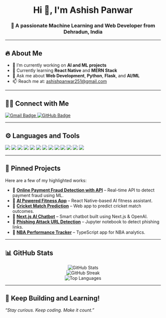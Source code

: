 <h1 align="center">Hi 👋, I'm Ashish Panwar</h1>
<h3 align="center">🚀 A passionate Machine Learning and Web Developer from Dehradun, India</h3>

---

## 🔥 About Me

- 🔭 I’m currently working on **AI and ML projects**
- 🌱 Currently learning **React Native** and **MERN Stack**
- 💬 Ask me about **Web Development**, **Python**, **Flask**, and **AI/ML**
- 📫 Reach me at: [ashishpanwar251@gmail.com](mailto:ashishpanwar251@gmail.com)

---

## 🧑‍💻 Connect with Me

<p align="left">
  <a href="mailto:ashish05panwar@gmail.com">
    <img src="https://img.shields.io/badge/Gmail-D14836?style=for-the-badge&logo=gmail&logoColor=white" alt="Gmail Badge"/>
  </a>
  <a href="https://github.com/ashishpanwar19">
    <img src="https://img.shields.io/badge/GitHub-100000?style=for-the-badge&logo=github&logoColor=white" alt="GitHub Badge"/>
  </a>
</p>

---

## ⚙️ Languages and Tools

<p align="left">
  <img src="https://img.shields.io/badge/Python-3776AB?style=for-the-badge&logo=python&logoColor=white"/>
  <img src="https://img.shields.io/badge/JavaScript-F7DF1E?style=for-the-badge&logo=javascript&logoColor=black"/>
  <img src="https://img.shields.io/badge/HTML5-E34F26?style=for-the-badge&logo=html5&logoColor=white"/>
  <img src="https://img.shields.io/badge/CSS3-1572B6?style=for-the-badge&logo=css3&logoColor=white"/>
  <img src="https://img.shields.io/badge/MySQL-005C84?style=for-the-badge&logo=mysql&logoColor=white"/>
  <img src="https://img.shields.io/badge/React-20232A?style=for-the-badge&logo=react&logoColor=61DAFB"/>
  <img src="https://img.shields.io/badge/Node.js-339933?style=for-the-badge&logo=nodedotjs&logoColor=white"/>
  <img src="https://img.shields.io/badge/MongoDB-4EA94B?style=for-the-badge&logo=mongodb&logoColor=white"/>
  <img src="https://img.shields.io/badge/Git-F05032?style=for-the-badge&logo=git&logoColor=white"/>
  <img src="https://img.shields.io/badge/Flask-000000?style=for-the-badge&logo=flask&logoColor=white"/>
  <img src="https://img.shields.io/badge/TensorFlow-FF6F00?style=for-the-badge&logo=tensorflow&logoColor=white"/>
  <img src="https://img.shields.io/badge/Docker-2496ED?style=for-the-badge&logo=docker&logoColor=white"/>
  <img src="https://img.shields.io/badge/AWS-232F3E?style=for-the-badge&logo=amazonaws&logoColor=white"/>
</p>

---

## 📌 Pinned Projects

Here are a few of my highlighted works:

- 🔗 [**Online Payment Fraud Detection with API**](https://github.com/ashishpanwar19/online-payment-fraud-detection-with-api) – Real-time API to detect payment fraud using ML.
- 🔗 [**AI Powered Fitness App**](https://github.com/ashishpanwar19/AI-Powered-Fitness_App) – React Native-based AI fitness assistant.
- 🔗 [**Cricket Match Prediction**](https://github.com/ashishpanwar19/cricket_prediction) – Web app to predict cricket match outcomes.
- 🔗 [**Next.js AI Chatbot**](https://github.com/ashishpanwar19/nextjs-ai-chatbot) – Smart chatbot built using Next.js & OpenAI.
- 🔗 [**Phishing Attack URL Detection**](https://github.com/ashishpanwar19/phising_attack_url_detection) – Jupyter notebook to detect phishing links.
- 🔗 [**NBA Performance Tracker**](https://github.com/ashishpanwar19/NBA_Performance_Tracker) – TypeScript app for NBA analytics.

---

## 📊 GitHub Stats

<p align="center">
  <img src="https://github-readme-stats.vercel.app/api?username=ashishpanwar19&show_icons=true&theme=tokyonight" alt="GitHub Stats"/>
  <br/>
  <img src="https://github-readme-streak-stats.herokuapp.com/?user=ashishpanwar19&theme=tokyonight" alt="GitHub Streak"/>
  <br/>
  <img src="https://github-readme-stats.vercel.app/api/top-langs/?username=ashishpanwar19&layout=compact&theme=tokyonight" alt="Top Languages"/>
</p>

---

## 🚀 Keep Building and Learning!
_“Stay curious. Keep coding. Make it count.”_
